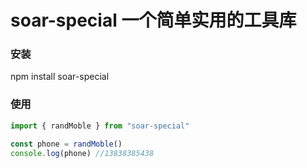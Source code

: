 # soar-special 一个简单实用的工具库
### 安装
npm install soar-special
### 使用
```js
import { randMoble } from "soar-special"

const phone = randMoble() 
console.log(phone) //13838385438 

```